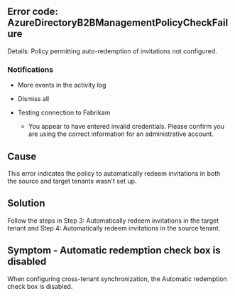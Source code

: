 ## Error code: AzureDirectoryB2BManagementPolicyCheckFailure
Details: Policy permitting auto-redemption of invitations not configured.

### Notifications

- More events in the activity log
- Dismiss all

- Testing connection to Fabrikam
  - You appear to have entered invalid credentials. Please confirm you are using the correct information for an administrative account.
  
## Cause

This error indicates the policy to automatically redeem invitations in both the source and target tenants wasn't set up.

## Solution

Follow the steps in Step 3: Automatically redeem invitations in the target tenant and Step 4: Automatically redeem invitations in the source tenant.

## Symptom - Automatic redemption check box is disabled

When configuring cross-tenant synchronization, the Automatic redemption check box is disabled.